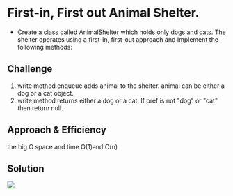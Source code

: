 # First-in, First out Animal Shelter.
* Create a class called AnimalShelter which holds only dogs and cats.
 The shelter operates using a first-in, first-out approach and Implement the following methods:

## Challenge
1. write method enqueue adds animal to the shelter. animal can be either a dog or a cat object.
1. write method returns either a dog or a cat. If pref is not "dog" or "cat" then return null.

## Approach & Efficiency
the big O space and time O(1)and O(n)

## Solution
![](./asset/AnimalSelter.jpg)